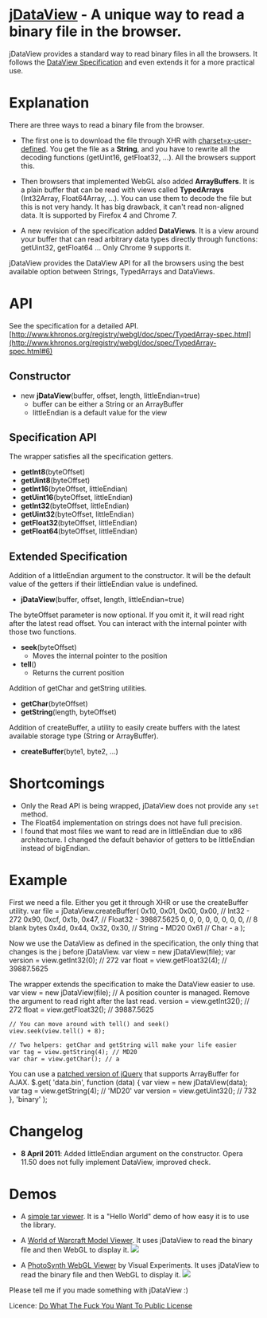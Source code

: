 <a href="http://blog.vjeux.com/2011/javascript/jdataview-read-binary-file.html">jDataView</a> - A unique way to read a binary file in the browser.
================================

jDataView provides a standard way to read binary files in all the browsers. It follows the [DataView Specification](http://www.khronos.org/registry/webgl/doc/spec/TypedArray-spec.html#6) and even extends it for a more practical use.

Explanation
=========

There are three ways to read a binary file from the browser.

* The first one is to download the file through XHR with [charset=x-user-defined](https://developer.mozilla.org/en/using_xmlhttprequest#Receiving_binary_data). You get the file as a **String**, and you have to rewrite all the decoding functions (getUint16, getFloat32, ...). All the browsers support this.

* Then browsers that implemented WebGL also added **ArrayBuffers**. It is a plain buffer that can be read with views called **TypedArrays** (Int32Array, Float64Array, ...). You can use them to decode the file but this is not very handy. It has big drawback, it can't read non-aligned data. It is supported by Firefox 4 and Chrome 7.

* A new revision of the specification added **DataViews**. It is a view around your buffer that can read arbitrary data types directly through functions: getUint32, getFloat64 ... Only Chrome 9 supports it.

jDataView provides the DataView API for all the browsers using the best available option between Strings, TypedArrays and DataViews.

API
===
See the specification for a detailed API. [http://www.khronos.org/registry/webgl/doc/spec/TypedArray-spec.html](http://www.khronos.org/registry/webgl/doc/spec/TypedArray-spec.html#6)

Constructor
-----------------
* new **jDataView**(buffer, offset, length, littleEndian=true)
    * buffer can be either a String or an ArrayBuffer
    * littleEndian is a default value for the view

Specification API
-------------------------
The wrapper satisfies all the specification getters.

* **getInt8**(byteOffset)
* **getUint8**(byteOffset)
* **getInt16**(byteOffset, littleEndian)
* **getUint16**(byteOffset, littleEndian)
* **getInt32**(byteOffset, littleEndian)
* **getUint32**(byteOffset, littleEndian)
* **getFloat32**(byteOffset, littleEndian)
* **getFloat64**(byteOffset, littleEndian)


Extended Specification
---------------------------------
Addition of a littleEndian argument to the constructor. It will be the default value of the getters if their littleEndian value is undefined.

* **jDataView**(buffer, offset, length, littleEndian=true)

The byteOffset parameter is now optional. If you omit it, it will read right after the latest read offset. You can interact with the internal pointer with those two functions.

* **seek**(byteOffset)
    * Moves the internal pointer to the position
* **tell**()
    * Returns the current position

Addition of getChar and getString utilities.

* **getChar**(byteOffset)
* **getString**(length, byteOffset)

Addition of createBuffer, a utility to easily create buffers with the latest available storage type (String or ArrayBuffer).

* **createBuffer**(byte1, byte2, ...)

Shortcomings
==========

* Only the Read API is being wrapped, jDataView does not provide any `set` method.
* The Float64 implementation on strings does not have full precision.
* I found that most files we want to read are in littleEndian due to x86 architecture. I changed the default behavior of getters to be littleEndian instead of bigEndian.

Example
======
First we need a file. Either you get it through XHR or use the createBuffer utility.
	var file = jDataView.createBuffer(
		0x10, 0x01, 0x00, 0x00, // Int32 - 272
		0x90, 0xcf, 0x1b, 0x47, // Float32 - 39887.5625
		0, 0, 0, 0, 0, 0, 0, 0, // 8 blank bytes
		0x4d, 0x44, 0x32, 0x30, // String - MD20
		0x61                    // Char - a
	);

Now we use the DataView as defined in the specification, the only thing that changes is the j before jDataView.
    var view = new jDataView(file);
    var version = view.getInt32(0); // 272
    var float = view.getFloat32(4); // 39887.5625

The wrapper extends the specification to make the DataView easier to use.
    var view = new jDataView(file);
    // A position counter is managed. Remove the argument to read right after the last read.
    version = view.getInt32(); // 272
    float = view.getFloat32(); // 39887.5625

    // You can move around with tell() and seek()
    view.seek(view.tell() + 8);

    // Two helpers: getChar and getString will make your life easier
    var tag = view.getString(4); // MD20
    var char = view.getChar(); // a

You can use a <a href="http://blog.vjeux.com/2011/javascript/jquery-binary-ajax.html">patched version of jQuery</a> that supports ArrayBuffer for AJAX.
    $.get(
      'data.bin',
      function (data) {
        var view = new jDataView(data);
        var tag = view.getString(4); // 'MD20'
        var version = view.getUint32(); // 732
      },
      'binary'
    );

Changelog
========
* **8 April 2011**: Added littleEndian argument on the constructor. Opera 11.50 does not fully implement DataView, improved check.

Demos
==== 

* A <a href="http://fooo.fr/~vjeux/github/jsDataView/demo/untar/untar.html">simple tar viewer</a>. It is a "Hello World" demo of how easy it is to use the library.

* A <a href="http://fooo.fr/~vjeux/github/jsWoWModelViewer/modelviewer.html">World of Warcraft Model Viewer</a>. It uses jDataView to read the binary file and then WebGL to display it.
<a href="http://fooo.fr/~vjeux/github/jsWoWModelViewer/modelviewer.html"><img src="http://fooo.fr/~vjeux/github/jsWoWModelViewer/images/modelviewer.png"></a>

* A <a href="http://www.visual-experiments.com/2011/04/05/photosynth-webgl-viewer/">PhotoSynth WebGL Viewer</a> by Visual Experiments. It uses jDataView to read the binary file and then WebGL to display it.
<a href="http://www.visual-experiments.com/2011/04/05/photosynth-webgl-viewer/"><img src="http://i.imgur.com/HRHXo.jpg"/></a>

Please tell me if you made something with jDataView :)

Licence: [Do What The Fuck You Want To Public License](http://sam.zoy.org/wtfpl/)
